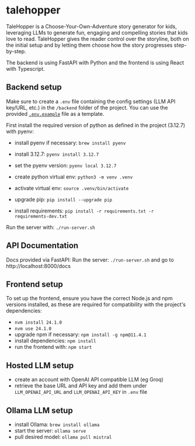 # talehopper

TaleHopper is a Choose-Your-Own-Adventure story generator for kids, leveraging LLMs to generate fun, engaging and compelling stories that kids love to read.
TaleHopper gives the reader control over the storyline, both on the initial setup and by letting them choose how the story progresses step-by-step.

The backend is using FastAPI with Python and the frontend is using React with Typescript.


## Backend setup

Make sure to create a `.env` file containing the config settings (LLM API key/URL, etc.) in the `/backend` folder of the project.
You can use the provided [`.env.example`](backend/.env.example) file as a template.

First install the required version of python as defined in the project (3.12.7) with pyenv:
- install pyenv if necessary: `brew install pyenv` 
- install 3.12.7: `pyenv install 3.12.7`
- set the pyenv version: `pyenv local 3.12.7`

- create python virtual env: `python3 -m venv .venv`
- activate virtual env: `source .venv/bin/activate`
- upgrade pip: `pip install --upgrade pip`
- install requirements: `pip install -r requirements.txt -r requirements-dev.txt`

Run the server with: `./run-server.sh`

## API Documentation

Docs provided via FastAPI:
Run the server: `./run-server.sh` and go to http://localhost:8000/docs

## Frontend setup

To set up the frontend, ensure you have the correct Node.js and npm versions installed, as these are required for compatibility with the project's dependencies:
- `nvm install 24.1.0`
- `nvm use 24.1.0`
- upgrade npm if necessary: `npm install -g npm@11.4.1`
- install dependencies: `npm install`
- run the frontend with: `npm start`

## Hosted LLM setup

- create an account with OpenAI API compatible LLM (eg Groq)
- retrieve the base URL and API key and add them under `LLM_OPENAI_API_URL` and `LLM_OPENAI_API_KEY` in `.env` file

## Ollama LLM setup

- install Ollama: `brew install ollama`
- start the server: `ollama serve`
- pull desired model: `ollama pull mistral`